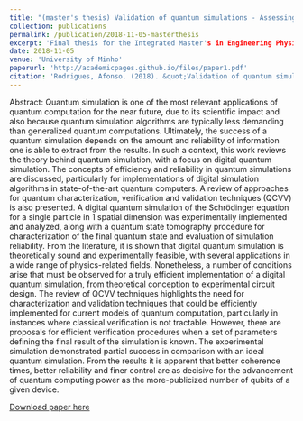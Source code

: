 ```yaml
---
title: "(master's thesis) Validation of quantum simulations - Assessing efficiency and reliability in experimental implementations"
collection: publications
permalink: /publication/2018-11-05-masterthesis
excerpt: 'Final thesis for the Integrated Master's in Engineering Physics.'
date: 2018-11-05
venue: 'University of Minho'
paperurl: 'http://academicpages.github.io/files/paper1.pdf'
citation: 'Rodrigues, Afonso. (2018). &quot;Validation of quantum simulations.&quot; <i>University of Minho</i>.'
---
```


Abstract: Quantum simulation is one of the most relevant applications of quantum computation for the near future, due to its scientific impact and also because quantum simulation algorithms are typically less demanding than generalized quantum computations. Ultimately, the success of a quantum simulation depends on the amount and reliability of information one is able to extract from the results. In such a context, this work reviews the theory behind quantum simulation, with a focus on digital quantum simulation. The concepts of efficiency and reliability in quantum simulations are discussed, particularly for implementations of digital simulation algorithms in state-of-the-art quantum computers. A review of approaches for quantum characterization, verification and validation techniques (QCVV) is also presented. A digital quantum simulation of the Schrödinger equation for a single particle in 1 spatial dimension was experimentally implemented and analyzed, along with a quantum state tomography procedure for characterization of the final quantum state and evaluation of simulation reliability. From the literature, it is shown that digital quantum simulation is theoretically sound and experimentally feasible, with several applications in a wide range of physics-related fields. Nonetheless, a number of conditions arise that must be observed for a truly efficient implementation of a digital quantum simulation, from theoretical conception to experimental circuit design. The review of QCVV techniques highlights the need for characterization and validation techniques that could be efficiently implemented for current models of quantum computation, particularly in instances where classical verification is not tractable. However, there are proposals for efficient verification procedures when a set of parameters defining the final result of the simulation is known. The experimental simulation demonstrated partial success in comparison with an ideal quantum simulation. From the results it is apparent that better coherence times, better reliability and finer control are as decisive for the advancement of quantum computing power as the more-publicized number of qubits of a given device.

[Download paper here](http://hdl.handle.net/1822/59739)